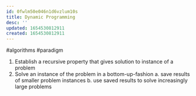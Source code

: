 ```yaml
---
id: 0fwlm50e046n1d6vzlum10s
title: Dynamic Programming
desc: ''
updated: 1654530812911
created: 1654530812911
---
```

#algorithms #paradigm
1. Establish a recursive property that gives solution to instance of a problem
2. Solve an instance of the problem in a bottom-up-fashion
	a. save results of smaller problem instances
	b. use saved results to solve increasingly large problems
